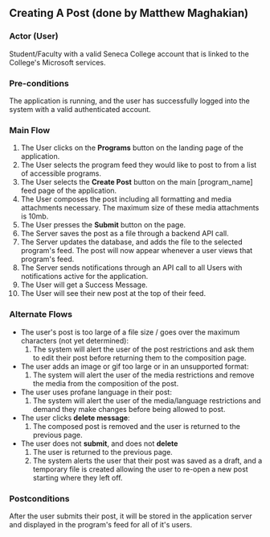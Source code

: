 ## Creating A Post (done by Matthew Maghakian)

### Actor (User)
Student/Faculty with a valid Seneca College account that is linked to the College's Microsoft services.

### Pre-conditions
The application is running, and the user has successfully logged into the system with a valid authenticated account.

### Main Flow
1. The User clicks on the **Programs** button on the landing page of the application.
2. The User selects the program feed they would like to post to from a list of accessible programs.
3. The User selects the **Create Post** button on the main [program_name] feed page of the application.
4. The User composes the post including all formatting and media attachments necessary. The maximum size of these media attachments is 10mb.
5. The User presses the **Submit** button on the page.
6. The Server saves the post as a file through a backend API call.
7. The Server updates the database, and adds the file to the selected program's feed. The post will now appear whenever a user views that program's feed.
8. The Server sends notifications through an API call to all Users with notifications active for the application.
9. The User will get a Success Message.
10. The User will see their new post at the top of their feed.

### Alternate Flows
- The user's post is too large of a file size / goes over the maximum characters (not yet determined):
  1. The system will alert the user of the post restrictions and ask them to edit their post before returning them to the composition page.
- The user adds an image or gif too large or in an unsupported format:
  1. The system will alert the user of the media restrictions and remove the media from the composition of the post.
- The user uses profane language in their post:
  1. The system will alert the user of the media/language restrictions and demand they make changes before being allowed to post.
- The user clicks **delete message**:
  1. The composed post is removed and the user is returned to the previous page.
- The user does not **submit**, and does not **delete**
  1. The user is returned to the previous page.
  2. The system alerts the user that their post was saved as a draft, and a temporary file is created allowing the user to re-open a new post starting where they left off.
  
### Postconditions
After the user submits their post, it will be stored in the application server and displayed in the program's feed for all of it's users.
